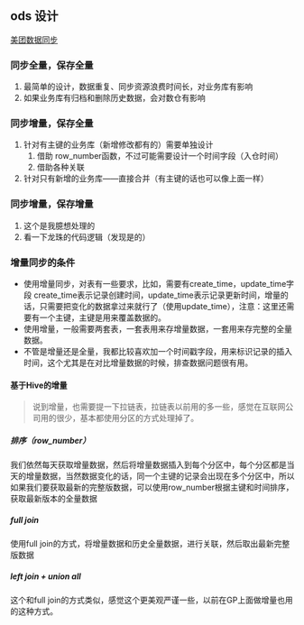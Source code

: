 ## ods 设计 

[美团数据同步](https://tech.meituan.com/2018/12/06/binlog-dw.html)
### 同步全量，保存全量
1. 最简单的设计，数据重复、同步资源浪费时间长，对业务库有影响
2. 如果业务库有归档和删除历史数据，会对数仓有影响

### 同步增量，保存全量
1. 针对有主键的业务库（新增修改都有的）需要单独设计
    1. 借助 row_number函数，不过可能需要设计一个时间字段（入仓时间）
    2. 借助各种关联
2. 针对只有新增的业务库——直接合并（有主键的话也可以像上面一样）

### 同步增量，保存增量
1. 这个是我臆想处理的
2. 看一下龙珠的代码逻辑（发现是的）


### 增量同步的条件
- 使用增量同步，对表有一些要求，比如，需要有create_time，update_time字段
create_time表示记录创建时间，update_time表示记录更新时间，增量的话，只需要把变化的数据拿过来就行了（使用update_time），注意：这里还需要有一个主键，主键是用来覆盖数据的。
- 使用增量，一般需要两套表，一套表用来存增量数据，一套用来存完整的全量数据。
- 不管是增量还是全量，我都比较喜欢加一个时间戳字段，用来标识记录的插入时间，这个尤其是在对比增量数据的时候，排查数据问题很有用。
#### 基于Hive的增量
> 说到增量，也需要提一下拉链表，拉链表以前用的多一些，感觉在互联网公司用的很少，基本都使用分区的方式处理掉了。

##### 排序（row_number）
我们依然每天获取增量数据，然后将增量数据插入到每个分区中，每个分区都是当天的增量数据，当然数据变化的话，同一个主键的记录会出现在多个分区中，所以如果我们要获取最新的完整版数据，可以使用row_number根据主键和时间排序，获取最新版本的全量数据

##### full join
使用full join的方式，将增量数据和历史全量数据，进行关联，然后取出最新完整版数据

##### left join + union all
这个和full join的方式类似，感觉这个更美观严谨一些，以前在GP上面做增量也用的这种方式。


